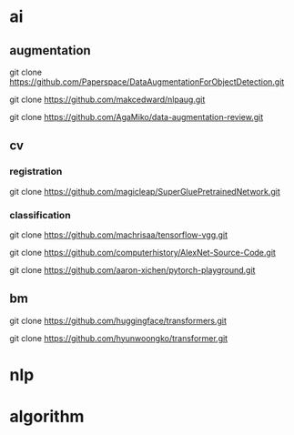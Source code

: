 # ai

## augmentation

git clone https://github.com/Paperspace/DataAugmentationForObjectDetection.git

git clone https://github.com/makcedward/nlpaug.git

git clone https://github.com/AgaMiko/data-augmentation-review.git

## cv

### registration

git clone https://github.com/magicleap/SuperGluePretrainedNetwork.git

### classification

git clone https://github.com/machrisaa/tensorflow-vgg.git

git clone https://github.com/computerhistory/AlexNet-Source-Code.git

git clone https://github.com/aaron-xichen/pytorch-playground.git

## bm

git clone https://github.com/huggingface/transformers.git

git clone https://github.com/hyunwoongko/transformer.git

# nlp



# algorithm
